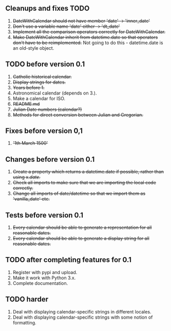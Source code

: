 ## Cleanups and fixes TODO

 1. ~~DateWithCalendar should not have member 'date' -> 'inner_date'~~
 2. ~~Don't use a variable name 'date' either -> 'dt_date'~~
 3. ~~Implement all the comparison operators correctly for DateWithCalendar.~~
 4. ~~Make DateWithCalendar inherit from datetime.date so that operators don't have to be reimplemented.~~ Not going to do this - datetime.date is an old-style object.

## TODO before version 0.1

 1. ~~Catholic historical calendar.~~
 2. ~~Display strings for dates.~~
 3. ~~Years before 1.~~
 4. Astronomical calendar (depends on 3.).
 5. Make a calendar for ISO.
 6. ~~README.md~~
 7. ~~Julian Date numbers (calendar?)~~
 8. ~~Methods for direct conversion between Julian and Gregorian.~~

## Fixes before version 0,1
 1. ~~'1th March 1500'~~

## Changes before version 0.1
 1. ~~Create a property which returns a datetime.date if possible, rather than using x._date._~~
 2. ~~Check all imports to make sure that we are importing the local code correctly.~~
 3. ~~Change all imports of date/datetime so that we import them as 'vanilla_date' etc.~~

## Tests before version 0.1
 1. ~~Every calendar should be able to generate a representation for all reasonable dates.~~
 2. ~~Every calendar should be able to generate a display string for all reasonable dates.~~

## TODO after completing features for 0.1

 1. Register with pypi and upload.
 2. Make it work with Python 3.x.
 3. Complete documentation.

## TODO harder
 1. Deal with displaying calendar-specific strings in different locales.
 2. Deal with displaying calendar-specific strings with some notion of formatting.

